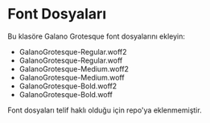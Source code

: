 # Font Dosyaları

Bu klasöre Galano Grotesque font dosyalarını ekleyin:
- GalanoGrotesque-Regular.woff2
- GalanoGrotesque-Regular.woff
- GalanoGrotesque-Medium.woff2
- GalanoGrotesque-Medium.woff
- GalanoGrotesque-Bold.woff2
- GalanoGrotesque-Bold.woff

Font dosyaları telif haklı olduğu için repo'ya eklenmemiştir.